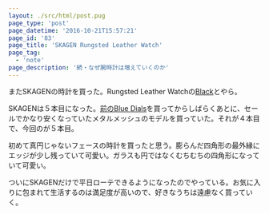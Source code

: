 ```yaml
---
layout: ./src/html/post.pug
page_type: 'post'
page_datetime: '2016-10-21T15:57:21'
page_id: '83'
page_title: 'SKAGEN Rungsted Leather Watch'
page_tag:
  - 'note'
page_description: '続・なぜ腕時計は増えていくのか'
---
```

またSKAGENの時計を買った。Rungsted Leather Watchの[Black](http://www.skagen.com/us/en/products/rungsted-leather-watch-pdpskw6257p.html)とやら。

SKAGENは５本目になった。[前のBlue Dials](/archives/64.html)を買ってからしばらくあとに、セールでかなり安くなっていたメタルメッシュのモデルを買っていた。それが４本目で、今回のが５本目。

初めて真円じゃないフェースの時計を買ったと思う。膨らんだ四角形の最外縁にエッジが少し残っていて可愛い。ガラスも円ではなくむちむちの四角形になっていて可愛い。

ついにSKAGENだけで平日ローテできるようになったのでやっている。お気に入りに包まれて生活するのは満足度が高いので、好きなうちは遠慮なく買っていく。
